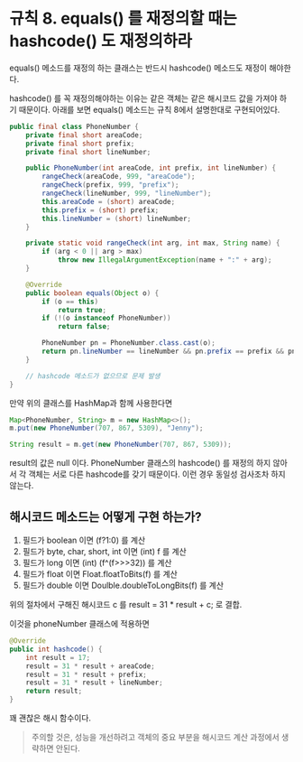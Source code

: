 # 규칙 8. equals() 를 재정의할 때는 hashcode() 도 재정의하라
equals() 메소드를 재정의 하는 클래스는 반드시 hashcode() 메소드도 재정이 해야한다.

hashcode() 를 꼭 재정의해야하는 이유는 같은 객체는 같은 해시코드 값을 가져야 하기 때문이다. 아래를 보면 equals() 메소드는 규칙 8에서 설명한대로 구현되어있다.

```java
public final class PhoneNumber {
	private final short areaCode;
	private final short prefix;
	private final short lineNumber;

	public PhoneNumber(int areaCode, int prefix, int lineNumber) {
		rangeCheck(areaCode, 999, "areaCode");
		rangeCheck(prefix, 999, "prefix");
		rangeCheck(lineNumber, 999, "lineNumber");
		this.areaCode = (short) areaCode;
		this.prefix = (short) prefix;
		this.lineNumber = (short) lineNumber;
	}

	private static void rangeCheck(int arg, int max, String name) {
		if (arg < 0 || arg > max)
			throw new IllegalArgumentException(name + ":" + arg);
	}

	@Override
	public boolean equals(Object o) {
		if (o == this) 
			return true;
		if (!(o instanceof PhoneNumber))
			return false;

		PhoneNumber pn = PhoneNumber.class.cast(o);
		return pn.lineNumber == lineNumber && pn.prefix == prefix && pn.lineNumber == lineNumber;
	}

	// hashcode 메소드가 없으므로 문제 발생
}

```

만약 위의 클래스를 HashMap과 함께 사용한다면
```java
Map<PhoneNumber, String> m = new HashMap<>();
m.put(new PhoneNumber(707, 867, 5309), "Jenny");

String result = m.get(new PhoneNumber(707, 867, 5309));
```
result의 값은 null 이다. PhoneNumber 클래스의 hashcode() 를 재정의 하지 않아서 각 객체는 서로 다른 hashcode를 갖기 때문이다. 
이런 경우 동일성 검사조차 하지 않는다.


## 해시코드 메소드는 어떻게 구현 하는가?

1. 필드가 boolean 이면 (f?1:0) 를 계산
2. 필드가 byte, char, short, int 이면 (int) f 를 계산
3. 필드가 long 이면 (int) (f^(f>>>32)) 를 계산
4. 필드가 float 이면 Float.floatToBits(f) 를 계산
5. 필드가 double 이면 Doulble.doubleToLongBits(f) 를 계산

위의 절차에서 구해진 해시코드 c 를 
result = 31 * result + c;
로 결합.

이것을 phoneNumber 클래스에 적용하면 
```java
@Override
public int hashcode() {
	int result = 17;
	result = 31 * result + areaCode;
	result = 31 * result + prefix;
	result = 31 * result + lineNumber;
	return result; 
}
```
꽤 괜찮은 해시 함수이다. 

> 주의할 것은, 성능을 개선하려고 객체의 중요 부분을 해시코드 계산 과정에서 생략하면 안된다.

